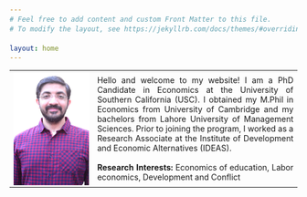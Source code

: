 ```yaml
---
# Feel free to add content and custom Front Matter to this file.
# To modify the layout, see https://jekyllrb.com/docs/themes/#overriding-theme-defaults

layout: home
---
```


<table cellspacing="0" cellpadding="0" style="border:none;">
    <tr style="border:none;">
        <td style="border:none;"><img style="float: left;" src="/images/ug_seattle_br.png" alt="usman_ghaus" width="1250"/></td>
        <td style="border:none;"><div style="text-align: justify">Hello and welcome to my website! I am a PhD Candidate in Economics at the University of Southern California (USC). I obtained my M.Phil in Economics from University of Cambridge and my bachelors from Lahore University of Management Sciences. Prior to joining the program, I worked as a Research Associate at the Institute of Development and Economic Alternatives (IDEAS). 
<br><br>
<strong>Research Interests:</strong>  Economics of education, Labor economics, Development and Conflict
</div></td>
    </tr>
</table>
